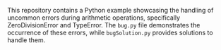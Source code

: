 This repository contains a Python example showcasing the handling of uncommon errors during arithmetic operations, specifically ZeroDivisionError and TypeError. The `bug.py` file demonstrates the occurrence of these errors, while `bugSolution.py` provides solutions to handle them.